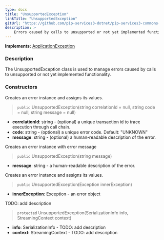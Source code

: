 ```yaml
---
type: docs
title: "UnsupportedException"
linkTitle: "UnsupportedException"
gitUrl: "https://github.com/pip-services3-dotnet/pip-services3-commons-dotnet"
description: >
    Errors caused by calls to unsupported or not yet implemented functionality.
---
```


**Implements:** [ApplicationException](../application_exception)

### Description

The UnsupportedException class is used to manage errors caused by calls to unsupported or not yet implemented functionality.

### Constructors
Creates an error instance and assigns its values.

> `public` UnsupportedException(string correlationId = null, string code = null, string message = null)

- **correlationId**: string - (optional) a unique transaction id to trace execution through call chain.
- **code**: string - (optional) a unique error code. Default: "UNKNOWN"
- **message**: string - (optional) a human-readable description of the error.


Creates an error instance with error message

> `public` UnsupportedException(string message)

- **message**: string - a human-readable description of the error.


Creates an error instance and assigns its values.

> `public` UnsupportedException(Exception innerException)

- **innerException**: Exception - an error object


TODO: add description

> `protected` UnsupportedException(SerializationInfo info, StreamingContext context)

- **info**: SerializationInfo - TODO: add description
- **context**: StreamingContext - TODO: add description